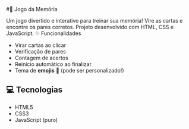 #🧠 Jogo da Memória

Um jogo divertido e interativo para treinar sua memória! Vire as cartas e encontre os pares corretos. Projeto desenvolvido com HTML, CSS e JavaScript.
✨ Funcionalidades

- Virar cartas ao clicar
- Verificação de pares
- Contagem de acertos
- Reinício automático ao finalizar
- Tema de **emojis** 🎉 (pode ser personalizado!)


## 💻 Tecnologias

- HTML5
- CSS3
- JavaScript (puro)


